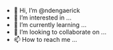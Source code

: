 - 👋 Hi, I’m @ndengaerick
- 👀 I’m interested in ...
- 🌱 I’m currently learning ...
- 💞️ I’m looking to collaborate on ...
- 📫 How to reach me ...

<!---
ndengaerick/ndengaerick is a ✨ special ✨ repository because its `README.md` (this file) appears on your GitHub profile.
You can click the Preview link to take a look at your changes.
--->
